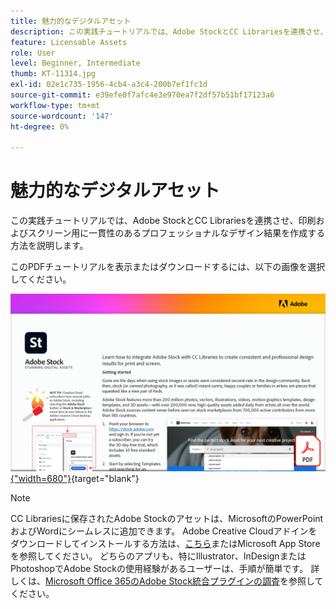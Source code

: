 ```yaml
---
title: 魅力的なデジタルアセット
description: この実践チュートリアルでは、Adobe StockとCC Librariesを連携させ、印刷およびスクリーン用に一貫性のあるプロフェッショナルなデザイン結果を作成する方法を説明します
feature: Licensable Assets
role: User
level: Beginner, Intermediate
thumb: KT-11314.jpg
exl-id: 02e1c735-1956-4cb4-a3c4-200b7ef1fc1d
source-git-commit: e39efe0f7afc4e3e970ea7f2df57b51bf17123a6
workflow-type: tm+mt
source-wordcount: '147'
ht-degree: 0%

---
```


# 魅力的なデジタルアセット

この実践チュートリアルでは、Adobe StockとCC Librariesを連携させ、印刷およびスクリーン用に一貫性のあるプロフェッショナルなデザイン結果を作成する方法を説明します。

このPDFチュートリアルを表示またはダウンロードするには、以下の画像を選択してください。

[![チュートリアルの最初のページの画像](assets/Stunningdigitalassets.png){&quot;width=680&quot;}](assets/Stunning-Digital-Assets.pdf){target="blank"}

>[!NOTE]
>
>CC Librariesに保存されたAdobe Stockのアセットは、MicrosoftのPowerPointおよびWordにシームレスに追加できます。 Adobe Creative Cloudアドインをダウンロードしてインストールする方法は、[こちら](https://helpx.adobe.com/jp/creative-cloud/help/libraries-addin-microsoft-office.html)またはMicrosoft App Storeを参照してください。 どちらのアプリも、特にIllustrator、InDesignまたはPhotoshopでAdobe Stockの使用経験があるユーザーは、手順が簡単です。 詳しくは、[Microsoft Office 365のAdobe Stock統合プラグインの調査](https://helpx.adobe.com/jp/stock/help/microsoft-office-plug-ins.html)を参照してください。
